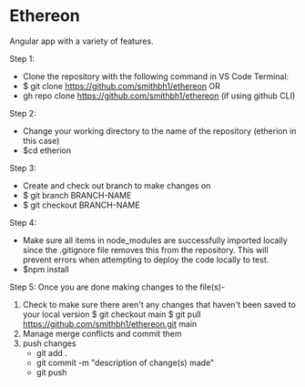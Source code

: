 # Ethereon
Angular app with a variety of features.

Step 1:
- Clone the repository with the following command in VS Code Terminal:
- $ git clone https://github.com/smithbh1/ethereon
OR
- gh repo clone https://github.com/smithbh1/ethereon (if using github CLI)

Step 2:
- Change your working directory to the name of the repository (etherion in this case)
- $cd etherion

Step 3:
- Create and check out branch to make changes on
- $ git branch BRANCH-NAME
- $ git checkout BRANCH-NAME

Step 4:
- Make sure all items in node_modules are successfully imported locally since the .gitignore file removes this from the repository. This will prevent errors when attempting to deploy the code locally to test.
- $npm install
  
Step 5:
Once you are done making changes to the file(s)-
 1. Check to make sure there aren't any changes that haven't been saved to your local version
    $ git checkout main
    $ git pull https://github.com/smithbh1/ethereon.git main
 2. Manage merge conflicts and commit them
 3. push changes
    - git add .
    - git commit -m "description of change(s) made"
    - git push

